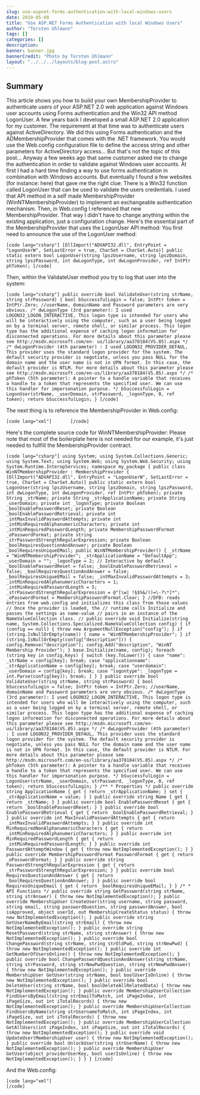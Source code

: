 ```yaml
---
slug: use-aspnet-forms-authentication-with-local-windows-users
date: 2010-05-08
title: "Use ASP.NET Forms Authentication with local Windows Users"
author: "Torsten Uhlmann"
tags: []
categories: []
description:
banner: banner.jpg
bannerCredit: "Photo by Torsten Uhlmann"
layout: "../../../layouts/blog-post.astro"
---
```


Summary
-------

This article shows you how to build your own MembershipProvider to authenticate users of your ASP.NET 2.0 web application against Windows user accounts using Forms authentication and the Win32 API method LogonUser. A few years back I developed a small ASP.NET 2.0 application for my customer. The requirement at that time was to authenticate users against ActiveDirectory. We did this using Forms authentication and the ADMembershipProvider that comes with the .NET framework. You would use the Web.config configuration file to define the access string and other parameters for ActiveDirectory access... But that's not the topic of this post... Anyway a few weeks ago that same customer asked me to change the authentication in order to validate against Windows user accounts. At first I had a hard time finding a way to use forms authentication in combination with Windows accounts. But eventually I found a few websites (for instance: here) that gave me the right clue: There is a Win32 function called LogonUser that can be used to validate the users credentials. I used that API method in a self made MembershipProvider (WinNTMembershipProvider) to implement an exchangeable authentication mechanism. Then, in Web.config I referenced that new MembershipProvider. That way I didn't have to change anything within the existing application, just a configuration change. Here's the essential part of the MembershipProvider that uses the LogonUser API method: You first need to announce the use of the LogonUser method:

```
[code lang="csharp"] [DllImport("ADVAPI32.dll", EntryPoint = "LogonUserW", SetLastError = true, CharSet = CharSet.Auto)] public static extern bool LogonUser(string lpszUsername, string lpszDomain, string lpszPassword, int dwLogonType, int dwLogonProvider, ref IntPtr phToken); [/code]
```

Then, within the ValidateUser method you try to log that user into the system:

```
[code lang="csharp"] public override bool ValidateUser(string strName, string strPassword) { bool bSuccessfulLogin = false; IntPtr token = IntPtr.Zero; //userName, domainName and Password parameters are very obvious. /* dwLogonType (3rd parameter): I used LOGON32_LOGON_INTERACTIVE, This logon type is intended for users who will be interactively using the computer, such as a user being logged on by a terminal server, remote shell, or similar process. This logon type has the additional expense of caching logon information for disconnected operations. For more details about this parameter please see http://msdn.microsoft.com/en- us/library/aa378184(VS.85).aspx */ /* dwLogonProvider (4th parameter) : I used LOGON32_PROVIDER_DEFAUL, This provider uses the standard logon provider for the system. The default security provider is negotiate, unless you pass NULL for the domain name and the user name is not in UPN format. In this case, the default provider is NTLM. For more details about this parameter please see http://msdn.microsoft.com/en-us/library/aa378184(VS.85).aspx */ /* phToken (5th parameter): A pointer to a handle variable that receives a handle to a token that represents the specified user. We can use this handler for impersonation purpose. */ bSuccessfulLogin = LogonUser(strName, _userDomain, strPassword, _logonType, 0, ref token); return bSuccessfulLogin; } [/code]
```

The next thing is to reference the MembershipProvider in Web.config:

```
[code lang="xml"]       [/code]
```

Here's the complete source code for WinNTMembershipProvider: Please note that most of the boilerplate here is not needed for our example, it's just needed to fullfill the MembershipProvider contract.

```
[code lang="csharp"] using System; using System.Collections.Generic; using System.Text; using System.Web; using System.Web.Security; using System.Runtime.InteropServices; namespace my_package { public class WinNTMembershipProvider : MembershipProvider { [DllImport("ADVAPI32.dll", EntryPoint = "LogonUserW", SetLastError = true, CharSet = CharSet.Auto)] public static extern bool LogonUser(string lpszUsername, string lpszDomain, string lpszPassword, int dwLogonType, int dwLogonProvider, ref IntPtr phToken); private String _strName; private String _strApplicationName; private String _userDomain; private int _logonType; private Boolean _boolEnablePasswordReset; private Boolean _boolEnablePasswordRetrieval; private int _intMaxInvalidPasswordAttempts; private int _intMinRequiredAlphanumericCharacters; private int _intMinRequiredPasswordLength; private MembershipPasswordFormat _oPasswordFormat; private string _strPasswordStrengthRegularExpression; private Boolean _boolRequiresQuestionAndAnswer; private Boolean _boolRequiresUniqueEMail; public WinNTMembershipProvider() { _strName = "WinNTMembershipProvider"; _strApplicationName = "DefaultApp"; _userDomain = ""; _logonType = 2; // Interactive by default _boolEnablePasswordReset = false; _boolEnablePasswordRetrieval = false; _boolRequiresQuestionAndAnswer = false; _boolRequiresUniqueEMail = false; _intMaxInvalidPasswordAttempts = 3; _intMinRequiredAlphanumericCharacters = 1; _intMinRequiredPasswordLength = 5; _strPasswordStrengthRegularExpression = @"[\w| !§$%&/()=\-?\*]*"; _oPasswordFormat = MembershipPasswordFormat.Clear; } //DFB: reads entries from web.config and initializes this class from those values // Once the provider is loaded, the // runtime calls Initialize and passes the settings as name-value // pairs in an instance of the NameValueCollection class. // public override void Initialize(string name, System.Collections.Specialized.NameValueCollection config) { if (config == null) { throw new ArgumentNullException("config"); } if (string.IsNullOrEmpty(name)) { name = "WinNTMembershipProvider"; } if (string.IsNullOrEmpty(config["description"])) { config.Remove("description"); config.Add("description", "WinNT Membership Provider"); } base.Initialize(name, config); foreach (string key in config.Keys) { switch (key.ToLower()) { case "name": _strName = config[key]; break; case "applicationname": _strApplicationName = config[key]; break; case "userdomain": _userDomain = config[key]; break; case "logontype": _logonType = int.Parse(config[key]); break; } } } public override bool ValidateUser(string strName, string strPassword) { bool bSuccessfulLogin = false; IntPtr token = IntPtr.Zero; //userName, domainName and Password parameters are very obvious. /* dwLogonType (3rd parameter): I used LOGON32_LOGON_INTERACTIVE, This logon type is intended for users who will be interactively using the computer, such as a user being logged on by a terminal server, remote shell, or similar process. This logon type has the additional expense of caching logon information for disconnected operations. For more details about this parameter please see http://msdn.microsoft.com/en- us/library/aa378184(VS.85).aspx */ /* dwLogonProvider (4th parameter) : I used LOGON32_PROVIDER_DEFAUL, This provider uses the standard logon provider for the system. The default security provider is negotiate, unless you pass NULL for the domain name and the user name is not in UPN format. In this case, the default provider is NTLM. For more details about this parameter please see http://msdn.microsoft.com/en-us/library/aa378184(VS.85).aspx */ /* phToken (5th parameter): A pointer to a handle variable that receives a handle to a token that represents the specified user. We can use this handler for impersonation purpose. */ bSuccessfulLogin = LogonUser(strName, _userDomain, strPassword, _logonType, 0, ref token); return bSuccessfulLogin; } /** * Properties */ public override string ApplicationName { get { return _strApplicationName; } set { _strApplicationName = value; } } public override string Name { get { return _strName; } } public override bool EnablePasswordReset { get { return _boolEnablePasswordReset; } } public override bool EnablePasswordRetrieval { get { return _boolEnablePasswordRetrieval; } } public override int MaxInvalidPasswordAttempts { get { return _intMaxInvalidPasswordAttempts; } } public override int MinRequiredNonAlphanumericCharacters { get { return _intMinRequiredAlphanumericCharacters; } } public override int MinRequiredPasswordLength { get { return _intMinRequiredPasswordLength; } } public override int PasswordAttemptWindow { get { throw new NotImplementedException(); } } public override MembershipPasswordFormat PasswordFormat { get { return _oPasswordFormat; } } public override string PasswordStrengthRegularExpression { get { return _strPasswordStrengthRegularExpression; } } public override bool RequiresQuestionAndAnswer { get { return _boolRequiresQuestionAndAnswer; } } public override bool RequiresUniqueEmail { get { return _boolRequiresUniqueEMail; } } /* * API Functions */ public override string GetPassword(string strName, string strAnswer) { throw new NotImplementedException(); } public override MembershipUser CreateUser(string username, string password, string email, string passwordQuestion, string passwordAnswer, bool isApproved, object userId, out MembershipCreateStatus status) { throw new NotImplementedException(); } public override string GetUserNameByEmail(string strEmail) { throw new NotImplementedException(); } public override string ResetPassword(string strName, string strAnswer) { throw new NotImplementedException(); } public override bool ChangePassword(string strName, string strOldPwd, string strNewPwd) { throw new NotImplementedException(); } public override int GetNumberOfUsersOnline() { throw new NotImplementedException(); } public override bool ChangePasswordQuestionAndAnswer(string strName, string strPassword, string strNewPwdQuestion, string strNewPwdAnswer) { throw new NotImplementedException(); } public override MembershipUser GetUser(string strName, bool boolUserIsOnline) { throw new NotImplementedException(); } public override bool DeleteUser(string strName, bool boolDeleteAllRelatedData) { throw new NotImplementedException(); } public override MembershipUserCollection FindUsersByEmail(string strEmailToMatch, int iPageIndex, int iPageSize, out int iTotalRecords) { throw new NotImplementedException(); } public override MembershipUserCollection FindUsersByName(string strUsernameToMatch, int iPageIndex, int iPageSize, out int iTotalRecords) { throw new NotImplementedException(); } public override MembershipUserCollection GetAllUsers(int iPageIndex, int iPageSize, out int iTotalRecords) { throw new NotImplementedException(); } public override void UpdateUser(MembershipUser user) { throw new NotImplementedException(); } public override bool UnlockUser(string strUserName) { throw new NotImplementedException(); } public override MembershipUser GetUser(object providerUserKey, bool userIsOnline) { throw new NotImplementedException(); } } } [/code]
```

And the Web.config:

```
[code lang="xml"]                                                          [/code]
```